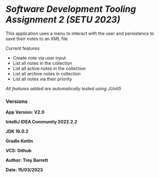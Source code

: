# ***Software Development Tooling Assignment 2 (SETU 2023)***

This application uses a menu to interact with the user and persistence to save their notes to an XML file

Current features:
- Create note via user input
- List all notes in the collection
- List all active notes in the collection
- List all archive notes in collection
- List all notes via their priority

*All features added are automatically tested using JUnit5*

### **Versions**

**App Version: V2.0**

**IntelliJ IDEA Community 2022.2.2**

**JDK 16.0.2**

**Gradle Kotlin**

**VCS: Github**

**Author: Troy Barrett**

**Date: 15/03/2023**